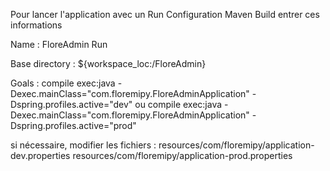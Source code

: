Pour lancer l'application avec un Run Configuration Maven Build entrer ces informations

Name :
FloreAdmin Run

Base directory :
${workspace_loc:/FloreAdmin}

Goals :
compile exec:java -Dexec.mainClass="com.floremipy.FloreAdminApplication" -Dspring.profiles.active="dev"
ou
compile exec:java -Dexec.mainClass="com.floremipy.FloreAdminApplication" -Dspring.profiles.active="prod"

si nécessaire, modifier les fichiers :
resources/com/floremipy/application-dev.properties
resources/com/floremipy/application-prod.properties